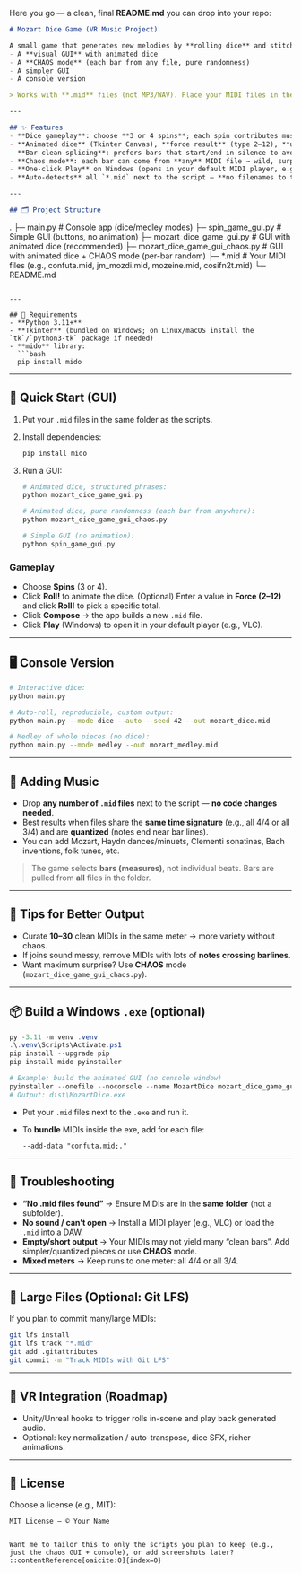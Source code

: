 Here you go — a clean, final **README.md** you can drop into your repo:

```md
# Mozart Dice Game (VR Music Project)

A small game that generates new melodies by **rolling dice** and stitching **bars** from your local **MIDI** files (Mozart and friends). Includes:
- A **visual GUI** with animated dice
- A **CHAOS mode** (each bar from any file, pure randomness)
- A simpler GUI
- A console version

> Works with **.mid** files (not MP3/WAV). Place your MIDI files in the **same folder** as the app.

---

## ✨ Features
- **Dice gameplay**: choose **3 or 4 spins**; each spin contributes musical material.
- **Animated dice** (Tkinter Canvas), **force result** (type 2–12), **undo**, spins-left counter.
- **Bar-clean splicing**: prefers bars that start/end in silence to avoid stuck notes.
- **Chaos mode**: each bar can come from **any** MIDI file → wild, surprising results.
- **One-click Play** on Windows (opens in your default MIDI player, e.g., VLC).
- **Auto-detects** all `*.mid` next to the script — **no filenames to type**.

---

## 🗂 Project Structure

```

.
├─ main.py                       # Console app (dice/medley modes)
├─ spin\_game\_gui.py              # Simple GUI (buttons, no animation)
├─ mozart\_dice\_game\_gui.py       # GUI with animated dice (recommended)
├─ mozart\_dice\_game\_gui\_chaos.py # GUI with animated dice + CHAOS mode (per-bar random)
├─ \*.mid                         # Your MIDI files (e.g., confuta.mid, jm\_mozdi.mid, mozeine.mid, cosifn2t.mid)
└─ README.md

````

---

## 🔧 Requirements
- **Python 3.11+**
- **Tkinter** (bundled on Windows; on Linux/macOS install the `tk`/`python3-tk` package if needed)
- **mido** library:
  ```bash
  pip install mido
````

---

## 🚀 Quick Start (GUI)

1. Put your `.mid` files in the same folder as the scripts.
2. Install dependencies:

   ```bash
   pip install mido
   ```
3. Run a GUI:

   ```bash
   # Animated dice, structured phrases:
   python mozart_dice_game_gui.py

   # Animated dice, pure randomness (each bar from anywhere):
   python mozart_dice_game_gui_chaos.py

   # Simple GUI (no animation):
   python spin_game_gui.py
   ```

### Gameplay

* Choose **Spins** (3 or 4).
* Click **Roll!** to animate the dice.
  (Optional) Enter a value in **Force (2–12)** and click **Roll!** to pick a specific total.
* Click **Compose** → the app builds a new `.mid` file.
* Click **Play** (Windows) to open it in your default player (e.g., VLC).

---

## 🖥 Console Version

```bash
# Interactive dice:
python main.py

# Auto-roll, reproducible, custom output:
python main.py --mode dice --auto --seed 42 --out mozart_dice.mid

# Medley of whole pieces (no dice):
python main.py --mode medley --out mozart_medley.mid
```

---

## 🎼 Adding Music

* Drop **any number of `.mid` files** next to the script — **no code changes needed**.
* Best results when files share the **same time signature** (e.g., all 4/4 or all 3/4) and are **quantized** (notes end near bar lines).
* You can add Mozart, Haydn dances/minuets, Clementi sonatinas, Bach inventions, folk tunes, etc.

> The game selects **bars (measures)**, not individual beats. Bars are pulled from **all** files in the folder.

---

## 🧪 Tips for Better Output

* Curate **10–30** clean MIDIs in the same meter → more variety without chaos.
* If joins sound messy, remove MIDIs with lots of **notes crossing barlines**.
* Want maximum surprise? Use **CHAOS** mode (`mozart_dice_game_gui_chaos.py`).

---

## 📦 Build a Windows `.exe` (optional)

```powershell
py -3.11 -m venv .venv
.\.venv\Scripts\Activate.ps1
pip install --upgrade pip
pip install mido pyinstaller

# Example: build the animated GUI (no console window)
pyinstaller --onefile --noconsole --name MozartDice mozart_dice_game_gui.py
# Output: dist\MozartDice.exe
```

* Put your `.mid` files next to the `.exe` and run it.
* To **bundle** MIDIs inside the exe, add for each file:

  ```
  --add-data "confuta.mid;."
  ```

---

## 🧰 Troubleshooting

* **“No .mid files found”** → Ensure MIDIs are in the **same folder** (not a subfolder).
* **No sound / can’t open** → Install a MIDI player (e.g., VLC) or load the `.mid` into a DAW.
* **Empty/short output** → Your MIDIs may not yield many “clean bars”. Add simpler/quantized pieces or use **CHAOS** mode.
* **Mixed meters** → Keep runs to one meter: all 4/4 or all 3/4.

---

## 📁 Large Files (Optional: Git LFS)

If you plan to commit many/large MIDIs:

```bash
git lfs install
git lfs track "*.mid"
git add .gitattributes
git commit -m "Track MIDIs with Git LFS"
```

---

## 🔌 VR Integration (Roadmap)

* Unity/Unreal hooks to trigger rolls in-scene and play back generated audio.
* Optional: key normalization / auto-transpose, dice SFX, richer animations.

---

## 📜 License

Choose a license (e.g., MIT):

```
MIT License – © Your Name
```

```

Want me to tailor this to only the scripts you plan to keep (e.g., just the chaos GUI + console), or add screenshots later?
::contentReference[oaicite:0]{index=0}
```
